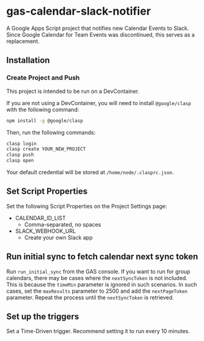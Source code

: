 # gas-calendar-slack-notifier

A Google Apps Script project that notifies new Calendar Events to Slack.
Since Google Calendar for Team Events was discontinued, this serves as a replacement.

## Installation

### Create Project and Push

This project is intended to be run on a DevContainer.

If you are not using a DevContainer, you will need to install `@google/clasp` with the following command:

```sh
npm install -g @google/clasp
```

Then, run the following commands:

```sh
clasp login
clasp create YOUR_NEW_PROJECT
clasp push
clasp open
```

Your default credential will be stored at `/home/node/.clasprc.json`.

## Set Script Properties

Set the following Script Properties on the Project Settings page:

- CALENDAR_ID_LIST
    - Comma-separated, no spaces
- SLACK_WEBHOOK_URL
    - Create your own Slack app

## Run initial sync to fetch calendar next sync token

Run `run_initial_sync` from the GAS console.
If you want to run for group calendars, there may be cases where the `nextSyncToken` is not included. This is because the `timeMin` parameter is ignored in such scenarios.
In such cases, set the `maxResults` parameter to 2500 and add the `nextPageToken` parameter. Repeat the process until the `nextSyncToken` is retrieved.

## Set up the triggers

Set a Time-Driven trigger. Recommend setting it to run every 10 minutes.
